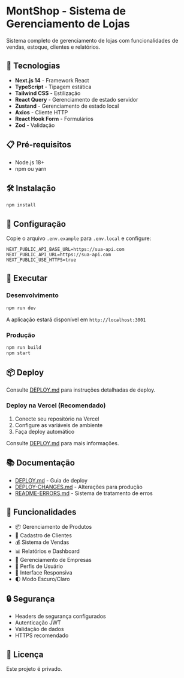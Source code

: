 # MontShop - Sistema de Gerenciamento de Lojas

Sistema completo de gerenciamento de lojas com funcionalidades de vendas, estoque, clientes e relatórios.

## 🚀 Tecnologias

- **Next.js 14** - Framework React
- **TypeScript** - Tipagem estática
- **Tailwind CSS** - Estilização
- **React Query** - Gerenciamento de estado servidor
- **Zustand** - Gerenciamento de estado local
- **Axios** - Cliente HTTP
- **React Hook Form** - Formulários
- **Zod** - Validação

## 📋 Pré-requisitos

- Node.js 18+
- npm ou yarn

## 🛠️ Instalação

```bash
npm install
```

## 🔧 Configuração

Copie o arquivo `.env.example` para `.env.local` e configure:

```env
NEXT_PUBLIC_API_BASE_URL=https://sua-api.com
NEXT_PUBLIC_API_URL=https://sua-api.com
NEXT_PUBLIC_USE_HTTPS=true
```

## 🏃 Executar

### Desenvolvimento
```bash
npm run dev
```

A aplicação estará disponível em `http://localhost:3001`

### Produção
```bash
npm run build
npm start
```

## 📦 Deploy

Consulte [DEPLOY.md](./DEPLOY.md) para instruções detalhadas de deploy.

### Deploy na Vercel (Recomendado)

1. Conecte seu repositório na Vercel
2. Configure as variáveis de ambiente
3. Faça deploy automático

Consulte [DEPLOY.md](./DEPLOY.md) para mais informações.

## 📚 Documentação

- [DEPLOY.md](./DEPLOY.md) - Guia de deploy
- [DEPLOY-CHANGES.md](./DEPLOY-CHANGES.md) - Alterações para produção
- [README-ERRORS.md](./README-ERRORS.md) - Sistema de tratamento de erros

## 🎯 Funcionalidades

- 📦 Gerenciamento de Produtos
- 👥 Cadastro de Clientes
- 💰 Sistema de Vendas
- 📊 Relatórios e Dashboard
- 🏢 Gerenciamento de Empresas
- 👤 Perfis de Usuário
- 📱 Interface Responsiva
- 🌓 Modo Escuro/Claro

## 🔒 Segurança

- Headers de segurança configurados
- Autenticação JWT
- Validação de dados
- HTTPS recomendado

## 📝 Licença

Este projeto é privado.

